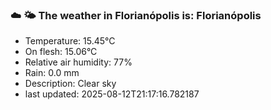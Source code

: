 ### ☁️ 🌤️  The weather in Florianópolis is: Florianópolis

- Temperature: 15.45°C
- On flesh: 15.06°C
- Relative air humidity: 77%
- Rain: 0.0 mm
- Description: Clear sky
- last updated: 2025-08-12T21:17:16.782187
